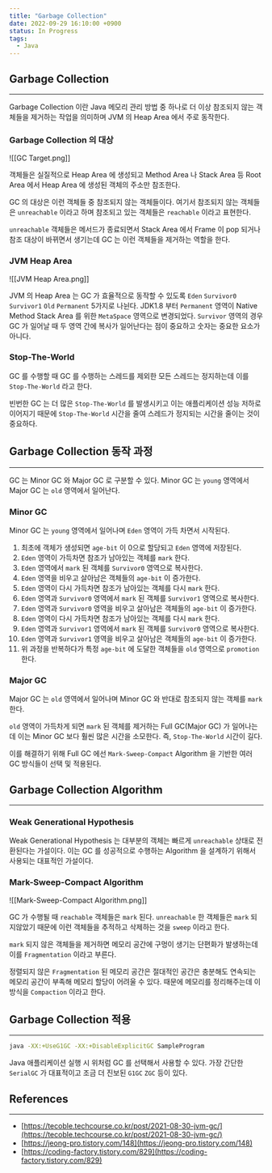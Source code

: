 ```yaml
---
title: "Garbage Collection"
date: 2022-09-29 16:10:00 +0900
status: In Progress
tags:
  - Java
---
```


## Garbage Collection

---

Garbage Collection 이란 Java 메모리 관리 방법 중 하나로 더 이상 참조되지 않는 객체들을 제거하는 작업을 의미하며 JVM 의 Heap Area 에서 주로 동작한다.

### Garbage Collection 의 대상

![[GC Target.png]]

객체들은 실질적으로 Heap Area 에 생성되고 Method Area 나 Stack Area 등 Root Area 에서 Heap Area 에 생성된 객체의 주소만 참조한다.

GC 의 대상은 이런 객체들 중 참조되지 않는 객체들이다. 여기서 참조되지 않는 객체들은 `unreachable` 이라고 하며 참조되고 있는 객체들은 `reachable` 이라고 표현한다.

`unreachable` 객체들은 메서드가 종료되면서 Stack Area 에서 Frame 이 pop 되거나 참조 대상이 바뀌면서 생기는데 GC 는 이런 객체들을 제거하는 역할을 한다.

### JVM Heap Area

![[JVM Heap Area.png]]

JVM 의 Heap Area 는 GC 가 효율적으로 동작할 수 있도록 `Eden` `Survivor0` `Survivor1` `Old` `Permanent` 5가지로 나뉜다. JDK1.8 부터 `Permanent` 영역이 Native Method Stack Area 를 위한 `MetaSpace` 영역으로 변경되었다. `Survivor` 영역의 경우 GC 가 일어날 때 두 영역 간에 복사가 일어난다는 점이 중요하고 숫자는 중요한 요소가 아니다.

### Stop-The-World

GC 를 수행할 때 GC 를 수행하는 스레드를 제외한 모든 스레드는 정지하는데 이를 `Stop-The-World` 라고 한다.

빈번한 GC 는 더 많은 `Stop-The-World` 를 발생시키고 이는 애플리케이션 성능 저하로 이어지기 때문에 `Stop-The-World` 시간을 줄여 스레드가 정지되는 시간을 줄이는 것이 중요하다.

## Garbage Collection 동작 과정

---

GC 는 Minor GC 와 Major GC 로 구분할 수 있다. Minor GC 는 `young` 영역에서 Major GC 는 `old` 영역에서 일어난다.

### Minor GC

Minor GC 는 `young` 영역에서 일어나며 `Eden` 영역이 가득 차면서 시작된다.

1. 최초에 객체가 생성되면 `age-bit` 이 0으로 할당되고 `Eden` 영역에 저장된다.
2. `Eden` 영역이 가득차면 참조가 남아있는 객체를 `mark` 한다.
3. `Eden` 영역에서 `mark` 된 객체를 `Survivor0` 영역으로 복사한다.
4. `Eden` 영역을 비우고 살아남은 객체들의 `age-bit` 이 증가한다.
5. `Eden` 영역이 다시 가득차면 참조가 남아있는 객체를 다시 `mark` 한다.
6. `Eden` 영역과 `Survivor0` 영역에서 `mark` 된 객체를 `Survivor1` 영역으로 복사한다.
7. `Eden` 영역과 `Survivor0` 영역을 비우고 살아남은 객체들의 `age-bit` 이 증가한다.
8. `Eden` 영역이 다시 가득차면 참조가 남아있는 객체를 다시 `mark` 한다.
9. `Eden` 영역과 `Survivor1` 영역에서 `mark` 된 객체를 `Survivor0` 영역으로 복사한다.
10. `Eden` 영역과 `Survivor1` 영역을 비우고 살아남은 객체들의 `age-bit` 이 증가한다.
11. 위 과정을 반복하다가 특정 `age-bit` 에 도달한 객체들을 `old` 영역으로 `promotion` 한다.

### Major GC

Major GC 는 `old` 영역에서 일어나며 Minor GC 와 반대로 참조되지 않는 객체를 `mark` 한다.

`old` 영역이 가득차게 되면 `mark` 된 객체를 제거하는 Full GC(Major GC) 가 일어나는데 이는 Minor GC 보다 훨씬 많은 시간을 소모한다. 즉, `Stop-The-World` 시간이 길다.

이를 해결하기 위해 Full GC 에선 `Mark-Sweep-Compact` Algorithm 을 기반한 여러 GC 방식들이 선택 및 적용된다.

## Garbage Collection Algorithm

---

### Weak Generational Hypothesis

Weak Generational Hypothesis 는 대부분의 객체는 빠르게 `unreachable` 상태로 전환된다는 가설이다. 이는 GC 를 성공적으로 수행하는 Algorithm 을 설계하기 위해서 사용되는 대표적인 가설이다.

### Mark-Sweep-Compact Algorithm

![[Mark-Sweep-Compact Algorithm.png]]

GC 가 수행될 때 `reachable` 객체들은 `mark` 된다. `unreachable` 한 객체들은 `mark` 되지않았기 때문에 이런 객체들을 추적하고 삭제하는 것을 `sweep` 이라고 한다.

`mark` 되지 않은 객체들을 제거하면 메모리 공간에 구멍이 생기는 단편화가 발생하는데 이를 `Fragmentation` 이라고 부른다.

정렬되지 않은 `Fragmentation` 된 메모리 공간은 절대적인 공간은 충분해도 연속되는 메모리 공간이 부족해 메모리 할당이 어려울 수 있다. 때문에 메모리를 정리해주는데 이 방식을 `Compaction` 이라고 한다.

## Garbage Collection 적용

---

```bash
java -XX:+UseG1GC -XX:+DisableExplicitGC SampleProgram
```

Java 애플리케이션 실행 시 위처럼 GC 를 선택해서 사용할 수 있다. 가장 간단한 `SerialGC` 가 대표적이고 조금 더 진보된 `G1GC` `ZGC` 등이 있다.

## References

---

- [https://tecoble.techcourse.co.kr/post/2021-08-30-jvm-gc/](https://tecoble.techcourse.co.kr/post/2021-08-30-jvm-gc/)
- [https://jeong-pro.tistory.com/148](https://jeong-pro.tistory.com/148)
- [https://coding-factory.tistory.com/829](https://coding-factory.tistory.com/829)

